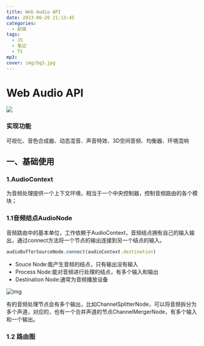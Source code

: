 ```yaml
---
title: Web Audio API
date: 2023-06-26 21:13:45
categories:
  - 前端
tags:
  - JS
  - 笔记
  - TS
mp3:
cover: img/bg3.jpg
---
```


# Web Audio API

![](https://img-blog.csdnimg.cn/20200116182807152.png?x-oss-process=image/watermark,type_ZmFuZ3poZW5naGVpdGk,shadow_10,text_aHR0cHM6Ly9ibG9nLmNzZG4ubmV0L3N3YWxsb3dibGFuaw==,size_16,color_FFFFFF,t_70)

### 实现功能

可视化、音色合成器、动态混音、声音特效、3D空间音频、均衡器、环境混响

## 一、基础使用

### 1.AudioContext

为音频处理提供一个上下文环境，相当于一个中央控制器，控制音频路由的各个模块；

### 1.1音频结点AudioNode

音频路由中的基本单位，工作依赖于AudioContext，音频结点拥有自己的输入输出，通过connect方法将一个节点的输出连接到另一个结点的输入。

```js
audioBufferSourceNode.connect(audioContext.destination)
```

- Souce Node:能产生音频的结点，只有输出没有输入
- Process Node:能对音频进行处理的结点，有多个输入和输出
- Destination Node:通常为音频播放设备

![img](https://pic3.zhimg.com/80/v2-35137da2f4932f059a1cfbb7ca291c8e_1440w.webp)

有的音频处理节点会有多个输出，比如ChannelSplitterNode，可以将音频拆分为多个声道，对应的，也有一个合并声道的节点ChannelMergerNode，有多个输入和一个输出。

### 1.2 路由图



